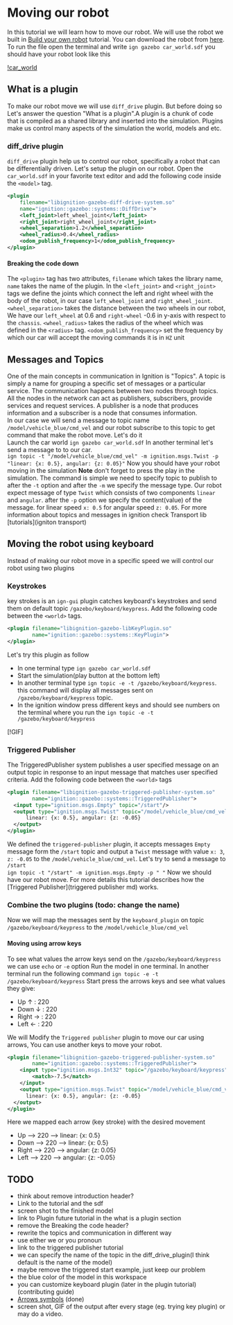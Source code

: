 # Moving our robot

In this tutorial we will learn how to move our robot. We will use the robot we built in [Build your own robot](SDF_tutorial_link) tutorial. You can download the robot from [here](car_world.sdf).
To run the file open the terminal and write `ign gazebo car_world.sdf`
you should have your robot look like this

[!car_world](screen_shot)

## What is a plugin

To make our robot move we will use `diff_drive` plugin. But before doing so Let's answer the question "What is a plugin".A plugin is a chunk of code that is compiled as a shared library and inserted into the simulation. Plugins make us control many aspects of the simulation the world, models and etc.

### diff_drive plugin

`diff_drive` plugin help us to control our robot, specifically a robot that can be differentially driven. Let's setup the plugin on our robot. Open the `car_world.sdf` in your favorite text editor and add the following code inside the `<model>` tag.

```xml
<plugin
    filename="libignition-gazebo-diff-drive-system.so"
    name="ignition::gazebo::systems::DiffDrive">
    <left_joint>left_wheel_joint</left_joint>
    <right_joint>right_wheel_joint</right_joint>
    <wheel_separation>1.2</wheel_separation>
    <wheel_radius>0.4</wheel_radius>
    <odom_publish_frequency>1</odom_publish_frequency>
</plugin>
```

#### Breaking the code down

The `<plugin>` tag has two attributes, `filename` which takes the library name, `name` takes the name of the plugin. In the `<left_joint>` and `<right_joint>` tags we define the joints which connect the left and right wheel with the body of the robot, in our case `left_wheel_joint` and `right_wheel_joint`. `<wheel_separation>` takes the distance between the two wheels in our robot, We have our `left_wheel` at 0.6 and `right-wheel` -0.6 in y-axis with respect to the `chassis`. `<wheel_radius>` takes the radius of the wheel which was defined in the `<radius>` tag. `<odom_publish_frequency>` set the frequency by which our car will accept the moving commands it is in `HZ` unit

## Messages and Topics

One of the main concepts in communication in Ignition is "Topics". A topic is simply a name for grouping a specific set of messages or a particular service. The communication happens between two nodes through topics. All the nodes in the network can act as publishers, subscribers, provide services and request services. A publisher is a node that produces information and a subscriber is a node that consumes information.<br/>
In our case we will send a message to topic name `/model/vehicle_blue/cmd_vel` and our robot subscribe to this topic to get command that make the robot move. Let's do it<br/> 
Launch the car world `ign gazebo car_world.sdf`
In another terminal let's send a message to to our car.<br/>
`ign topic -t "/model/vehicle_blue/cmd_vel" -m ignition.msgs.Twist -p "linear: {x: 0.5}, angular: {z: 0.05}"`
Now you should have your robot moving in the simulation **Note** don't forget to press the play in the simulation. The command is simple we need to specify topic to publish to after the `-t` option and after the `-m` we specify the message type. Our robot expect message of type `Twist` which consists of two components `linear` and `angular`. after the `-p` option we specify the content(value) of the message. for linear speed `x: 0.5` for angular speed `z: 0.05`.
For more information about topics and messages in ignition check Transport lib [tutorials](igniton transport)

## Moving the robot using keyboard

Instead of making our robot move in a specific speed we will control our robot using two plugins

### Keystrokes

key strokes is an `ign-gui` plugin catches keyboard's keystrokes and send them on default topic `/gazebo/keyboard/keypress`. Add the following code between the `<world>` tags.

```xml
<plugin filename="libignition-gazebo-libKeyPlugin.so"
        name="ignition::gazebo::systems::KeyPlugin">
</plugin>
```
Let's try this plugin as follow

* In one terminal type `ign gazebo car_world.sdf`
* Start the simulation(play button at the bottom left)
* In another terminal type `ign topic -e -t /gazebo/keyboard/keypress`. this command will display all messages sent on `/gazebo/keyboard/keypress` topic.
* In the ignition window press different keys and should see numbers on the terminal where you run the `ign topic -e -t /gazebo/keyboard/keypress`

[!GIF]

### Triggered Publisher

The TriggeredPublisher system publishes a user specified message on an output topic in response to an input message that matches user specified criteria. Add the following code between the `<world>` tags

```xml
<plugin filename="libignition-gazebo-triggered-publisher-system.so"
        name="ignition::gazebo::systems::TriggeredPublisher">
  <input type="ignition.msgs.Empty" topic="/start"/>
  <output type="ignition.msgs.Twist" topic="/model/vehicle_blue/cmd_vel">
      linear: {x: 0.5}, angular: {z: -0.05}
  </output>
</plugin>
```

We defined the `triggered-publisher` plugin, it accepts messages `Empty` message form the `/start` topic and output a `Twist` message with value `x: 3`, `z: -0.05` to the `/model/vehicle_blue/cmd_vel`.
Let's try to send a message to `/start`<br/>
`ign topic -t "/start" -m ignition.msgs.Empty -p " "`
Now we should have our robot move.
For more details this tutorial describes how the [Triggered Publisher](triggered publisher md) works.

### Combine the two plugins (todo: change the name)

Now we will map the messages sent by the `keyboard_plugin` on topic `/gazebo/keyboard/keypress` to the `/model/vehicle_blue/cmd_vel`

#### Moving using arrow keys

To see what values the arrow keys send on the `/gazebo/keyboard/keypress` we can use `echo` or `-e` option
Run the model in one terminal.
In another terminal run the following command 
`ign topic -e -t /gazebo/keyboard/keypress`
Start press the arrows keys and see what values they give:

* Up  &#8593;   : 220
* Down &#8595;  : 220
* Right &#8594; : 220
* Left &#8592;  : 220

We will Modify the `Triggered publisher` plugin to move our car using arrows, You can use another keys to move your robot.

```xml
<plugin filename="libignition-gazebo-triggered-publisher-system.so"
        name="ignition::gazebo::systems::TriggeredPublisher">
    <input type="ignition.msgs.Int32" topic="/gazebo/keyboard/keypress">
        <match>-7.5</match>
    </input>
    <output type="ignition.msgs.Twist" topic="/model/vehicle_blue/cmd_vel">
      linear: {x: 0.5}, angular: {z: -0.05}
  </output>
</plugin>
```

Here we mapped each arrow (key stroke) with the desired movement

* Up --> 220 --> linear: {x: 0.5}
* Down --> 220 --> linear: {x: 0.5}
* Right --> 220 --> angular: {z: 0.05}
* Left --> 220 --> angular: {z: -0.05}

## TODO

* think about remove introduction header?
* Link to the tutorial and the sdf
* screen shot to the finished model
* link to Plugin future tutorial in the what is a plugin section
* remove the Breaking the code header?
* rewrite the topics and communication in different way
* use either we or you pronoun
* link to the triggered publisher tutorial
* we can specify the name of the topic in the diff_drive_plugin(I think default is the name of the model)
* maybe remove the triggered start example, just keep our problem
* the blue color of the model in this workspace
* you can customize keyboard plugin (later in the plugin tutorial) (contributing guide)
* [Arrows symbols](https://unicode-table.com/en/sets/arrow-symbols/) (done)
* screen shot, GIF of the output after every stage (eg. trying key plugin) or may do a video.